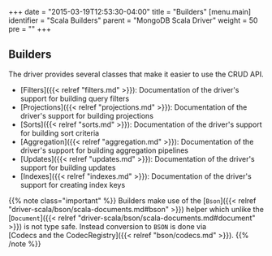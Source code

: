 +++
date = "2015-03-19T12:53:30-04:00"
title = "Builders"
[menu.main]
  identifier = "Scala Builders"
  parent = "MongoDB Scala Driver"
  weight = 50
  pre = "<i class='fa fa-wrench'></i>"
+++

## Builders

The driver provides several classes that make it easier to use the CRUD API.

- [Filters]({{< relref "filters.md" >}}): Documentation of the driver's support for building query filters
- [Projections]({{< relref "projections.md" >}}): Documentation of the driver's support for building projections
- [Sorts]({{< relref "sorts.md" >}}): Documentation of the driver's support for building sort criteria
- [Aggregation]({{< relref "aggregation.md" >}}): Documentation of the driver's support for building aggregation pipelines
- [Updates]({{< relref "updates.md" >}}): Documentation of the driver's support for building updates
- [Indexes]({{< relref "indexes.md" >}}): Documentation of the driver's support for creating index keys

{{% note class="important" %}}
Builders make use of the [`Bson`]({{< relref "driver-scala/bson/scala-documents.md#bson" >}}) helper which unlike the [`Document`]({{< relref "driver-scala/bson/scala-documents.md#document" >}}) is not type safe. Instead conversion to `BSON` is done via  
[Codecs and the CodecRegistry]({{< relref "bson/codecs.md" >}}).
{{% /note %}}

